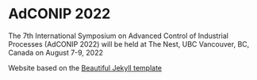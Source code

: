 # AdCONIP 2022

The 7th International Symposium on Advanced Control of Industrial Processes (AdCONIP 2022) will be held at The Nest, UBC Vancouver, BC, Canada on August 7-9, 2022

Website based on the [Beautiful Jekyll template](https://beautifuljekyll.com)